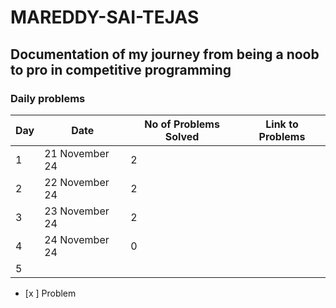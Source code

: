 # MAREDDY-SAI-TEJAS
## Documentation of my journey from being a noob to pro in competitive programming


### Daily problems

|Day|Date|No of Problems Solved|Link to Problems
|---|---|---|---
|1|21 November 24|2 |
|2|22 November 24|2 |
|3|23 November 24|2 |
|4|24 November 24|0 |
|5



- [x ] Problem
